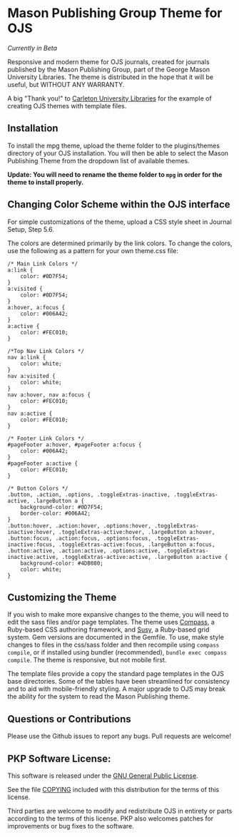 # Mason Publishing Group Theme for OJS

*Currently in Beta*

Responsive and modern theme for OJS journals, created for journals published by the Mason Publishing Group, part of the George Mason University Libraries. The theme is distributed in the hope that it will be useful, but WITHOUT ANY WARRANTY.

A big "Thank you!" to [Carleton University Libraries](https://github.com/cu-library/OJS-Modern-Theme) for the example of creating OJS themes with template files.

## Installation

To install the mpg theme, upload the theme folder to the plugins/themes directory of your OJS installation. You will then be able to select the Mason Publishing Theme from the dropdown list of available themes.

**Update: You will need to rename the theme folder to `mpg` in order for the theme to install properly.**

## Changing Color Scheme within the OJS interface

For simple customizations of the theme, upload a CSS style sheet in Journal Setup, Step 5.6. 

The colors are determined primarily by the link colors. To change the colors, use the following as a pattern for your own theme.css file:

```
/* Main Link Colors */
a:link {
	color: #0D7F54;
}
a:visited {
	color: #0D7F54;
}
a:hover, a:focus {
	color: #006A42;
}
a:active {
	color: #FEC010;
}

/*Top Nav Link Colors */
nav a:link {
	color: white;
}
nav a:visited {
	color: white;
}
nav a:hover, nav a:focus { 
	color: #FEC010;
} 
nav a:active {
	color: #FEC010;
}

/* Footer Link Colors */
#pageFooter a:hover, #pageFooter a:focus {
	color: #006A42;
}
#pageFooter a:active { 
	color: #FEC010;
}

/* Button Colors */
.button, .action, .options, .toggleExtras-inactive, .toggleExtras-active, .largeButton a {
	background-color: #0D7F54;
	border-color: #006A42;
}
.button:hover, .action:hover, .options:hover, .toggleExtras-inactive:hover, .toggleExtras-active:hover, .largeButton a:hover,
.button:focus, .action:focus, .options:focus, .toggleExtras-inactive:focus, .toggleExtras-active:focus, .largeButton a:focus,
.button:active, .action:active, .options:active, .toggleExtras-inactive:active, .toggleExtras-active:active, .largeButton a:active {
	background-color: #4DB080;
	color: white;
}
```

## Customizing the Theme

If you wish to make more expansive changes to the theme, you will need to edit the sass files and/or page templates. The theme uses [Compass](http://compass-style.org/), a Ruby-based CSS authoring framework, and [Susy](http://susy.oddbird.net/), a Ruby-based grid system. Gem versions are documented in the Gemfile. To use, make style changes to files in the css/sass folder and then recompile using `compass compile`, or if installed using bundler (recommended), `bundle exec compass compile`. The theme is responsive, but not mobile first.

The template files provide a copy the standard page templates in the OJS base directories. Some of the tables have been streamlined for consistency and to aid with mobile-friendly styling. A major upgrade to OJS may break the ability for the system to read the Mason Publishing theme.

## Questions or Contributions

Please use the Github issues to report any bugs. Pull requests are welcome!


## PKP Software License:
This software is released under the [GNU General Public License](https://github.com/pkp/ojs/blob/master/docs/COPYING).

See the file [COPYING](https://github.com/pkp/ojs/blob/master/docs/COPYING) included with this distribution for the terms of this license.

Third parties are welcome to modify and redistribute OJS in entirety or parts according to the terms of this license. PKP also welcomes patches for improvements or bug fixes to the software.
